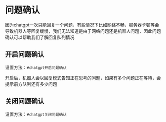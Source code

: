 # 问题确认

因为chatgpt一次只能回复一个问题，有些情况下比如网络不畅，服务器卡顿等会导致机器人等回复缓慢，我们无法知道是由于网络问题还是机器人问题，因此问题确认可以帮助我们了解回复队列情况



## 开启问题确认

设置方法：`#chatgpt开启问题确认`

开启后，机器人会以回复模式告知正在思考的问题，如果有多个问题正在等待，会提示前方队列还有多少问题



## 关闭问题确认

设置方法：`#chatgpt关闭问题确认`
